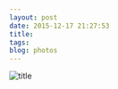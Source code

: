 ```yaml
---
layout: post
date: 2015-12-17 21:27:53
title: 
tags:
blog: photos
---
```


![title](/assets/photoblog/whitney-view.jpg)